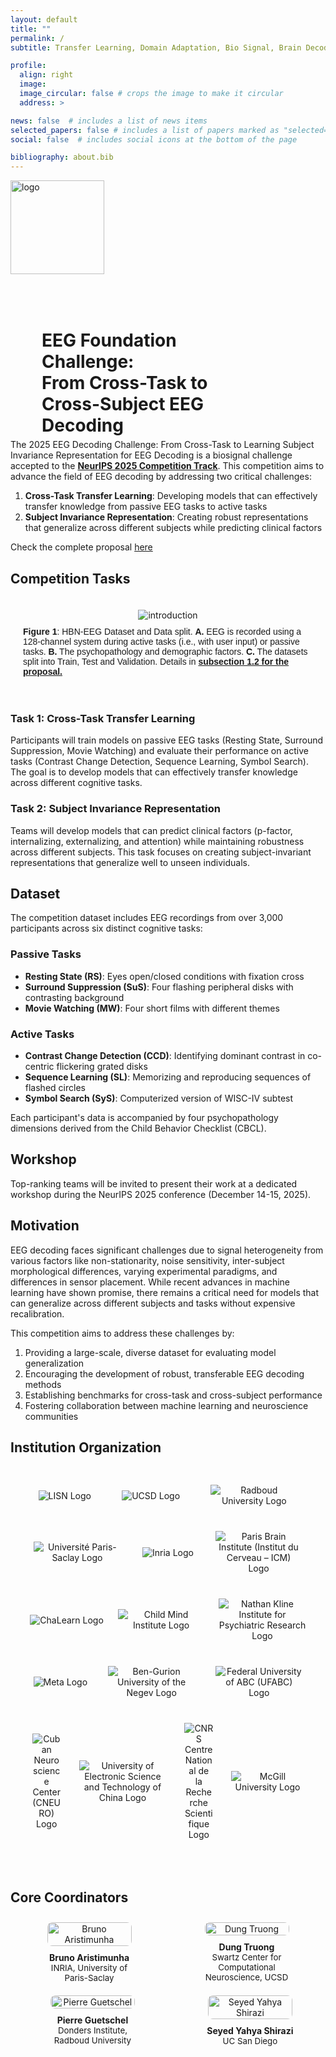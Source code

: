 ```yaml
---
layout: default
title: ""
permalink: /
subtitle: Transfer Learning, Domain Adaptation, Bio Signal, Brain Decoding, Electroencephalogram, Event-Related Potential

profile:
  align: right
  image: 
  image_circular: false # crops the image to make it circular
  address: >

news: false  # includes a list of news items
selected_papers: false # includes a list of papers marked as "selected={true}"
social: false  # includes social icons at the bottom of the page

bibliography: about.bib
---
```


<!-- # EEG Foundation Challenge: From Cross-Task to Cross-Subject EEG Decoding -->
<div class="row">
  <div class="vertical-center" style="width: 150px; height: 150px;">
    <img src="https://eeg2025.github.io/assets/img/logo.png" alt="logo" style="height: 150px;">
  </div>
  <div class="vertical-center" style="padding: 50px; width: calc(100% - 150px); height: 150px;">
    <h1> 
    <span class="font-weight-bold">EEG Foundation Challenge:</span> <br>
    From Cross-Task to Cross-Subject EEG Decoding
    </h1>
  </div>
</div>

The 2025 EEG Decoding Challenge: From Cross-Task to Learning Subject Invariance Representation for EEG Decoding is a biosignal challenge accepted to the [**NeurIPS 2025 Competition Track**](https://neurips.cc/Conferences/2025/CallForCompetitions). This competition aims to advance the field of EEG decoding by addressing two critical challenges:

1. **Cross-Task Transfer Learning**: Developing models that can effectively transfer knowledge from passive EEG tasks to active tasks
2. **Subject Invariance Representation**: Creating robust representations that generalize across different subjects while predicting clinical factors

Check the complete proposal [here](https://eeg2025.github.io/assets/files/proposal.pdf)


## Competition Tasks

<div style="padding: 20px; text-align: center;">
  <img alt="introduction" src="https://eeg2025.github.io/assets/img/workflow.png" style="max-width: 100%;" />
  <p style="text-align: left; margin-top: 10px; font-family: sans-serif; font-size: 0.9e">
    <b>Figure 1</b>: HBN-EEG Dataset and Data split. <b>A.</b> EEG is recorded using a 128-channel system during active tasks (i.e., with user input) or passive tasks. <b>B.</b> The psychopathology and demographic factors. <b>C.</b> The datasets split into Train, Test and Validation. Details in <b><a href="https://eeg2025.github.io/assets/files/proposal.pdf">subsection 1.2 for the proposal.</a></b>
  </p>
</div>

### Task 1: Cross-Task Transfer Learning
Participants will train models on passive EEG tasks (Resting State, Surround Suppression, Movie Watching) and evaluate their performance on active tasks (Contrast Change Detection, Sequence Learning, Symbol Search). The goal is to develop models that can effectively transfer knowledge across different cognitive tasks.

### Task 2: Subject Invariance Representation
Teams will develop models that can predict clinical factors (p-factor, internalizing, externalizing, and attention) while maintaining robustness across different subjects. This task focuses on creating subject-invariant representations that generalize well to unseen individuals.

## Dataset

The competition dataset includes EEG recordings from over 3,000 participants across six distinct cognitive tasks:

### Passive Tasks
- **Resting State (RS)**: Eyes open/closed conditions with fixation cross
- **Surround Suppression (SuS)**: Four flashing peripheral disks with contrasting background
- **Movie Watching (MW)**: Four short films with different themes

### Active Tasks
- **Contrast Change Detection (CCD)**: Identifying dominant contrast in co-centric flickering grated disks
- **Sequence Learning (SL)**: Memorizing and reproducing sequences of flashed circles
- **Symbol Search (SyS)**: Computerized version of WISC-IV subtest

Each participant's data is accompanied by four psychopathology dimensions derived from the Child Behavior Checklist (CBCL).

## Workshop

Top-ranking teams will be invited to present their work at a dedicated workshop during the NeurIPS 2025 conference (December 14-15, 2025). 

## Motivation

EEG decoding faces significant challenges due to signal heterogeneity from various factors like non-stationarity, noise sensitivity, inter-subject morphological differences, varying experimental paradigms, and differences in sensor placement. While recent advances in machine learning have shown promise, there remains a critical need for models that can generalize across different subjects and tasks without expensive recalibration.

This competition aims to address these challenges by:
1. Providing a large-scale, diverse dataset for evaluating model generalization
2. Encouraging the development of robust, transferable EEG decoding methods
3. Establishing benchmarks for cross-task and cross-subject performance
4. Fostering collaboration between machine learning and neuroscience communities


## Institution Organization

<div style="padding: 20px; text-align: center;">
  <div style="display: flex; justify-content: space-around; align-items: center; flex-wrap: wrap; margin-bottom: 20px;">
    <img src="https://eeg2025.github.io/assets/logos/lisn.png" style="max-width: 30%; margin: 10px;" alt="LISN Logo" />
    <img src="https://eeg2025.github.io/assets/logos/ucsd.png" style="max-width: 30%; margin: 10px;" alt="UCSD Logo" />
    <img src="https://eeg2025.github.io/assets/logos/donders.png" style="max-width: 30%; margin: 10px;" alt="Radboud University Logo" />
  </div>
  <div style="display: flex; justify-content: space-around; align-items: center; flex-wrap: wrap; margin-bottom: 20px;">
    <img src="https://eeg2025.github.io/assets/logos/ups.png" style="max-width: 30%; margin: 10px;" alt="Université Paris-Saclay Logo" />
    <img src="https://eeg2025.github.io/assets/logos/inria.png" style="max-width: 30%; margin: 10px;" alt="Inria Logo" />
    <img src="https://eeg2025.github.io/assets/logos/icm.png" style="max-width: 30%; margin: 10px;" alt="Paris Brain Institute (Institut du Cerveau – ICM) Logo" />
  </div>
  <div style="display: flex; justify-content: space-around; align-items: center; flex-wrap: wrap; margin-bottom: 20px;">
    <img src="https://eeg2025.github.io/assets/logos/chalearn.png" style="max-width: 30%; margin: 10px;" alt="ChaLearn Logo" />
    <img src="https://eeg2025.github.io/assets/logos/mind_intitute.png" style="max-width: 30%; margin: 10px;" alt="Child Mind Institute Logo" />
    <img src="https://eeg2025.github.io/assets/logos/nki.jpg" style="max-width: 30%; margin: 10px;" alt="Nathan Kline Institute for Psychiatric Research Logo" />
  </div>
  <div style="display: flex; justify-content: space-around; align-items: center; flex-wrap: wrap; margin-bottom: 20px;">
    <img src="https://eeg2025.github.io/assets/logos/meta.png" style="max-width: 30%; margin: 10px;" alt="Meta Logo" />
    <img src="https://eeg2025.github.io/assets/logos/ben_logo.png" style="max-width: 30%; margin: 10px;" alt="Ben-Gurion University of the Negev Logo" />
    <img src="https://eeg2025.github.io/assets/logos/ufabc.png" style="max-width: 30%; margin: 10px;" alt="Federal University of ABC (UFABC) Logo" />
  </div>
<div style="display: flex; justify-content: space-around; align-items: center; flex-wrap: wrap; margin-bottom: 20px;">
    <img src="https://eeg2025.github.io/assets/logos/cneuro.jpg" style="max-width: 10%; margin: 10px;" alt="Cuban Neuroscience Center (CNEURO) Logo" />
    <img src="https://eeg2025.github.io/assets/logos/UESTC.png" style="max-width: 30%; margin: 10px;" alt="University of Electronic Science and Technology of China Logo" />
    <img src="https://eeg2025.github.io/assets/logos/cnrs.png" style="max-width: 10%; margin: 10px;" alt="CNRS Centre National de la Recherche Scientifique Logo" />
    <img src="https://eeg2025.github.io/assets/logos/mcgill.png" style="max-width: 25%; margin: 10px;" alt="McGill University Logo" />
  </div>
</div>

## Core Coordinators

<div style="display: flex; justify-content: space-around; align-items: flex-start; flex-wrap: wrap; margin-bottom: 20px;">
    <div style="max-width: 160px; text-align: center; margin: 10px;">
        <img src="https://eeg2025.github.io/assets/people/bruno.png" style="width: 100%; max-width: 135px; border-radius: 8px;" alt="Bruno Aristimunha" />
        <div style="font-weight: bold; margin-top: 10px;">Bruno Aristimunha</div>
        <div style="font-size: 0.95em;">INRIA, University of Paris-Saclay</div>
    </div>
    <div style="max-width: 160px; text-align: center; margin: 10px;">
        <img src="https://eeg2025.github.io/assets/people/dung.jpeg" style="width: 100%; max-width: 135px; border-radius: 8px;" alt="Dung Truong" />
        <div style="font-weight: bold; margin-top: 10px;">Dung Truong</div>
        <div style="font-size: 0.95em;">Swartz Center for Computational Neuroscience, UCSD</div>
    </div>
    <div style="max-width: 160px; text-align: center; margin: 10px;">
        <img src="https://eeg2025.github.io/assets/people/pierre.jpeg" style="width: 100%; max-width: 135px; border-radius: 8px;" alt="Pierre Guetschel" />
        <div style="font-weight: bold; margin-top: 10px;">Pierre Guetschel</div>
        <div style="font-size: 0.95em;">Donders Institute, Radboud University</div>
    </div>
    <div style="max-width: 160px; text-align: center; margin: 10px;">
        <img src="https://eeg2025.github.io/assets/people/seyed.jpeg" style="width: 100%; max-width: 135px; border-radius: 8px;" alt="Seyed Yahya Shirazi" />
        <div style="font-weight: bold; margin-top: 10px;">Seyed Yahya Shirazi</div>
        <div style="font-size: 0.95em;">UC San Diego</div>
    </div>
</div>
